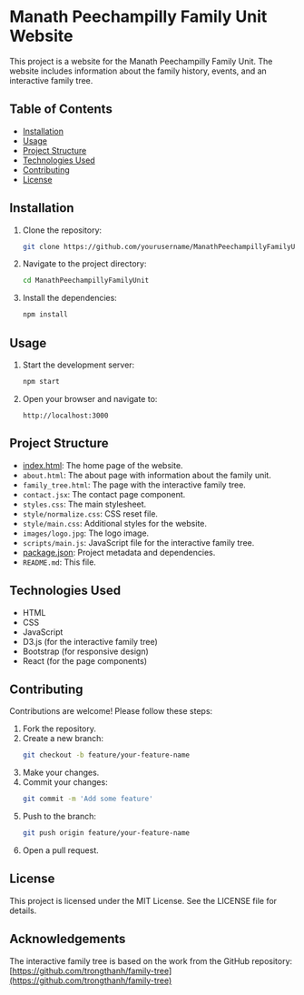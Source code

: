# Manath Peechampilly Family Unit Website

This project is a website for the Manath Peechampilly Family Unit. The website includes information about the family history, events, and an interactive family tree.

## Table of Contents

- [Installation](#installation)
- [Usage](#usage)
- [Project Structure](#project-structure)
- [Technologies Used](#technologies-used)
- [Contributing](#contributing)
- [License](#license)

## Installation

1. Clone the repository:
    ```sh
    git clone https://github.com/yourusername/ManathPeechampillyFamilyUnit.git
    ```

2. Navigate to the project directory:
    ```sh
    cd ManathPeechampillyFamilyUnit
    ```

3. Install the dependencies:
    ```sh
    npm install
    ```

## Usage

1. Start the development server:
    ```sh
    npm start
    ```

2. Open your browser and navigate to:
    ```
    http://localhost:3000
    ```

## Project Structure
- [index.html](http://_vscodecontentref_/0): The home page of the website.
- `about.html`: The about page with information about the family unit.
- `family_tree.html`: The page with the interactive family tree.
- `contact.jsx`: The contact page component.
- `styles.css`: The main stylesheet.
- `style/normalize.css`: CSS reset file.
- `style/main.css`: Additional styles for the website.
- `images/logo.jpg`: The logo image.
- `scripts/main.js`: JavaScript file for the interactive family tree.
- [package.json](http://_vscodecontentref_/1): Project metadata and dependencies.
- `README.md`: This file.

## Technologies Used

- HTML
- CSS
- JavaScript
- D3.js (for the interactive family tree)
- Bootstrap (for responsive design)
- React (for the page components)

## Contributing

Contributions are welcome! Please follow these steps:

1. Fork the repository.
2. Create a new branch:
    ```sh
    git checkout -b feature/your-feature-name
    ```
3. Make your changes.
4. Commit your changes:
    ```sh
    git commit -m 'Add some feature'
    ```
5. Push to the branch:
    ```sh
    git push origin feature/your-feature-name
    ```
6. Open a pull request.

## License

This project is licensed under the MIT License. See the LICENSE file for details.

## Acknowledgements

The interactive family tree is based on the work from the GitHub repository: [https://github.com/trongthanh/family-tree](https://github.com/trongthanh/family-tree)